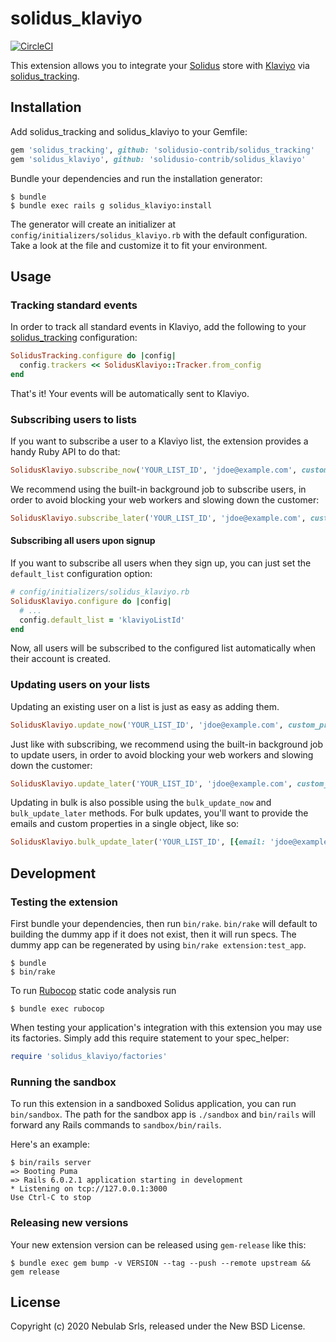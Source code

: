 # solidus_klaviyo

[![CircleCI](https://circleci.com/gh/solidusio-contrib/solidus_klaviyo.svg?style=svg)](https://circleci.com/gh/solidusio-contrib/solidus_klaviyo)

This extension allows you to integrate your [Solidus](https://solidus.io) store with
[Klaviyo](https://klaviyo.com) via [solidus_tracking](https://github.com/solidusio-contrib/solidus_tracking).

## Installation

Add solidus_tracking and solidus_klaviyo to your Gemfile:

```ruby
gem 'solidus_tracking', github: 'solidusio-contrib/solidus_tracking'
gem 'solidus_klaviyo', github: 'solidusio-contrib/solidus_klaviyo'
```

Bundle your dependencies and run the installation generator:

```console
$ bundle
$ bundle exec rails g solidus_klaviyo:install
```

The generator will create an initializer at `config/initializers/solidus_klaviyo.rb` with the
default configuration. Take a look at the file and customize it to fit your environment.


## Usage

### Tracking standard events

In order to track all standard events in Klaviyo, add the following to your
[solidus_tracking](https://github.com/solidusio-contrib/solidus_tracking) configuration:

```ruby
SolidusTracking.configure do |config|
  config.trackers << SolidusKlaviyo::Tracker.from_config
end
```

That's it! Your events will be automatically sent to Klaviyo.

### Subscribing users to lists

If you want to subscribe a user to a Klaviyo list, the extension provides a handy Ruby API to do
that:

```ruby
SolidusKlaviyo.subscribe_now('YOUR_LIST_ID', 'jdoe@example.com', custom_property: 'value') 
```

We recommend using the built-in background job to subscribe users, in order to avoid blocking your
web workers and slowing down the customer:

```ruby
SolidusKlaviyo.subscribe_later('YOUR_LIST_ID', 'jdoe@example.com', custom_property: 'value')
```

#### Subscribing all users upon signup

If you want to subscribe all users when they sign up, you can just set the `default_list`
configuration option:

```ruby
# config/initializers/solidus_klaviyo.rb
SolidusKlaviyo.configure do |config|
  # ...
  config.default_list = 'klaviyoListId'
end
``` 

Now, all users will be subscribed to the configured list automatically when their account is
created.

### Updating users on your lists

Updating an existing user on a list is just as easy as adding them.

```ruby
SolidusKlaviyo.update_now('YOUR_LIST_ID', 'jdoe@example.com', custom_property: 'value') 
```

Just like with subscribing, we recommend using the built-in background job to update users,
in order to avoid blocking your web workers and slowing down the customer:

```ruby
SolidusKlaviyo.update_later('YOUR_LIST_ID', 'jdoe@example.com', custom_property: 'value')
```

Updating in bulk is also possible using the `bulk_update_now` and `bulk_update_later` methods.
For bulk updates, you'll want to provide the emails and custom properties in a single object,
like so:

```ruby
SolidusKlaviyo.bulk_update_later('YOUR_LIST_ID', [{email: 'jdoe@example.com', custom_property: 'value'}])
```

## Development

### Testing the extension

First bundle your dependencies, then run `bin/rake`. `bin/rake` will default to building the dummy
app if it does not exist, then it will run specs. The dummy app can be regenerated by using
`bin/rake extension:test_app`.

```console
$ bundle
$ bin/rake
```

To run [Rubocop](https://github.com/bbatsov/rubocop) static code analysis run

```console
$ bundle exec rubocop
```

When testing your application's integration with this extension you may use its factories.
Simply add this require statement to your spec_helper:

```ruby
require 'solidus_klaviyo/factories'
```

### Running the sandbox

To run this extension in a sandboxed Solidus application, you can run `bin/sandbox`. The path for
the sandbox app is `./sandbox` and `bin/rails` will forward any Rails commands to
`sandbox/bin/rails`.

Here's an example:

```console
$ bin/rails server
=> Booting Puma
=> Rails 6.0.2.1 application starting in development
* Listening on tcp://127.0.0.1:3000
Use Ctrl-C to stop
```

### Releasing new versions

Your new extension version can be released using `gem-release` like this:


```console
$ bundle exec gem bump -v VERSION --tag --push --remote upstream && gem release
```

## License

Copyright (c) 2020 Nebulab Srls, released under the New BSD License.
